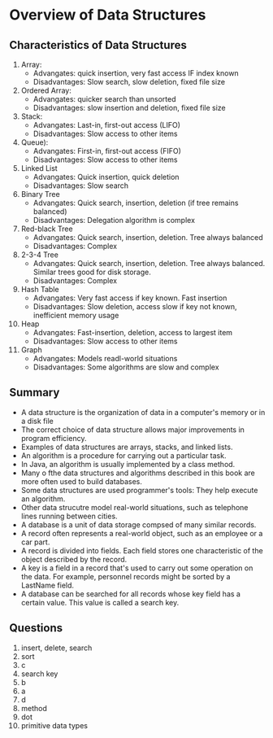 # Overview of Data Structures

## Characteristics of Data Structures

1.  Array:
    - Advangates: quick insertion, very fast access IF index known
    - Disadvantages: Slow search, slow deletion, fixed file size
2.  Ordered Array:
    - Advangates: quicker search than unsorted
    - Disadvantages: slow insertion and deletion, fixed file size
3.  Stack:
    - Advangates: Last-in, first-out access (LIFO)
    - Disadvantages: Slow access to other items
4.  Queue):
    - Advangates: First-in, first-out access (FIFO)
    - Disadvantages: Slow access to other items
5.  Linked List
    - Advangates: Quick insertion, quick deletion
    - Disadvantages: Slow search
6.  Binary Tree
    - Advangates: Quick search, insertion, deletion (if tree remains balanced)
    - Disadvantages: Delegation algorithm is complex
7.  Red-black Tree
    - Advangates: Quick search, insertion, deletion. Tree always balanced
    - Disadvantages: Complex
8.  2-3-4 Tree
    - Advangates: Quick search, insertion, deletion. Tree always balanced. Similar trees good for disk storage.
    - Disadvantages: Complex
9.  Hash Table
    - Advangates: Very fast access if key known. Fast insertion
    - Disadvantages: Slow deletion, access slow if key not known, inefficient memory usage
10. Heap
    - Advangates: Fast-insertion, deletion, access to largest item
    - Disadvantages: Slow access to other items
11. Graph
    - Advangates: Models readl-world situations
    - Disadvantages: Some algorithms are slow and complex

## Summary

- A data structure is the organization of data in a computer's memory or in a disk file
- The correct choice of data structure allows major improvements in program efficiency.
- Examples of data structures are arrays, stacks, and linked lists.
- An algorithm is a procedure for carrying out a particular task.
- In Java, an algorithm is usually implemented by a class method.
- Many o fthe data structures and algorithms described in this book are more often used to build databases.
- Some data structures are used programmer's tools: They help execute an algorithm.
- Other data strucutre model real-world situations, such as telephone lines running between cities.
- A database is a unit of data storage compsed of many similar records.
- A record often represents a real-world object, such as an employee or a car part.
- A record is divided into fields. Each field stores one characteristic of the object described by the record.
- A key is a field in a record that's used to carry out some operation on the data. For example, personnel records might be sorted by a LastName field.
- A database can be searched for all records whose key field has a certain value. This value is called a search key.

## Questions

1.  insert, delete, search
2.  sort
3.  c
4.  search key
5.  b
6.  a
7.  d
8.  method
9.  dot
10. primitive data types
